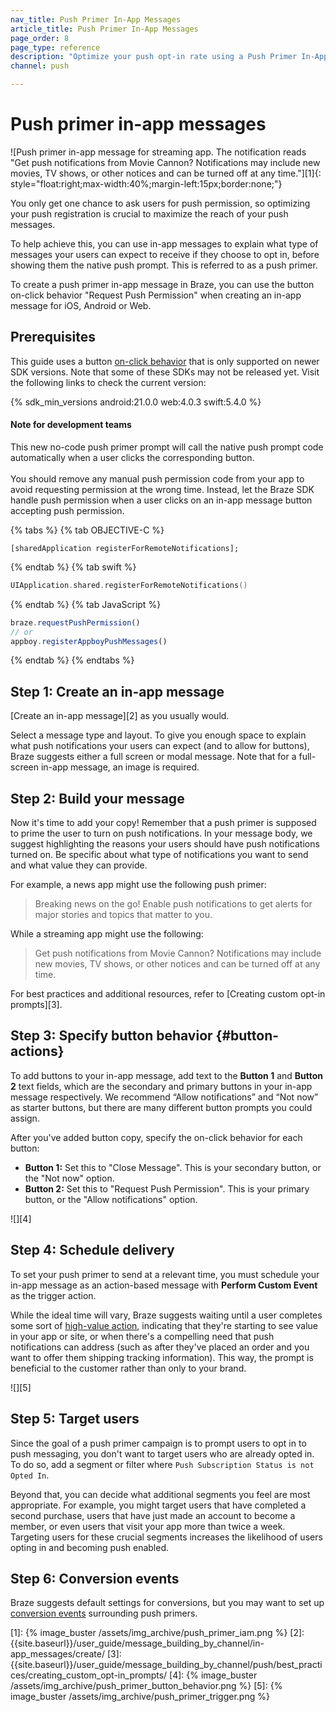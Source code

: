 ```yaml
---
nav_title: Push Primer In-App Messages
article_title: Push Primer In-App Messages
page_order: 8
page_type: reference
description: "Optimize your push opt-in rate using a Push Primer In-App Message"
channel: push

---
```


# Push primer in-app messages

![Push primer in-app message for streaming app. The notification reads "Get push notifications from Movie Cannon? Notifications may include new movies, TV shows, or other notices and can be turned off at any time."][1]{: style="float:right;max-width:40%;margin-left:15px;border:none;"}

You only get one chance to ask users for push permission, so optimizing your push registration is crucial to maximize the reach of your push messages.

To help achieve this, you can use in-app messages to explain what type of messages your users can expect to receive if they choose to opt in, before showing them the native push prompt. This is referred to as a push primer.

To create a push primer in-app message in Braze, you can use the button on-click behavior "Request Push Permission" when creating an in-app message for iOS, Android or Web.

## Prerequisites

This guide uses a button [on-click behavior](#button-actions) that is only supported on newer SDK versions. Note that some of these SDKs may not be released yet. Visit the following links to check the current version:

{% sdk_min_versions android:21.0.0 web:4.0.3 swift:5.4.0 %}

#### Note for development teams
This new no-code push primer prompt will call the native push prompt code automatically when a user clicks the corresponding button. 
<br><br>
You should remove any manual push permission code from your app to avoid requesting permission at the wrong time. Instead, let the Braze SDK handle push permission when a user clicks on an in-app message button accepting push permission.

{% tabs %}
{% tab OBJECTIVE-C %}
```objc
[sharedApplication registerForRemoteNotifications];
```
{% endtab %}
{% tab swift %}
```swift
UIApplication.shared.registerForRemoteNotifications()
```
{% endtab %}
{% tab JavaScript %}
```javascript
braze.requestPushPermission()
// or
appboy.registerAppboyPushMessages()
```
{% endtab %}
{% endtabs %}

## Step 1: Create an in-app message

[Create an in-app message][2] as you usually would.

Select a message type and layout. To give you enough space to explain what push notifications your users can expect (and to allow for buttons), Braze suggests either a full screen or modal message. Note that for a full-screen in-app message, an image is required. 

## Step 2: Build your message

Now it's time to add your copy! Remember that a push primer is supposed to prime the user to turn on push notifications. In your message body, we suggest highlighting the reasons your users should have push notifications turned on. Be specific about what type of notifications you want to send and what value they can provide.

For example, a news app might use the following push primer:

> Breaking news on the go! Enable push notifications to get alerts for major stories and topics that matter to you.

While a streaming app might use the following:

> Get push notifications from Movie Cannon? Notifications may include new movies, TV shows, or other notices and can be turned off at any time.

For best practices and additional resources, refer to [Creating custom opt-in prompts][3].

## Step 3: Specify button behavior {#button-actions}

To add buttons to your in-app message, add text to the **Button 1** and **Button 2** text fields, which are the secondary and primary buttons in your in-app message respectively. We recommend “Allow notifications” and “Not now” as starter buttons, but there are many different button prompts you could assign.

After you've added button copy, specify the on-click behavior for each button:

- **Button 1:** Set this to "Close Message". This is your secondary button, or the "Not now" option.
- **Button 2:** Set this to "Request Push Permission". This is your primary button, or the "Allow notifications" option.

![][4]

## Step 4: Schedule delivery

To set your push primer to send at a relevant time, you must schedule your in-app message as an action-based message with **Perform Custom Event** as the trigger action.

While the ideal time will vary, Braze suggests waiting until a user completes some sort of [high-value action](https://www.braze.com/resources/videos/mapping-high-value-actions), indicating that they're starting to see value in your app or site, or when there's a compelling need that push notifications can address (such as after they've placed an order and you want to offer them shipping tracking information). This way, the prompt is beneficial to the customer rather than only to your brand.

![][5]

## Step 5: Target users

Since the goal of a push primer campaign is to prompt users to opt in to push messaging, you don't want to target users who are already opted in. To do so, add a segment or filter where `Push Subscription Status is not Opted In`.

Beyond that, you can decide what additional segments you feel are most appropriate. For example, you might target users that have completed a second purchase, users that have just made an account to become a member, or even users that visit your app more than twice a week. Targeting users for these crucial segments increases the likelihood of users opting in and becoming push enabled.

## Step 6: Conversion events

Braze suggests default settings for conversions, but you may want to set up [conversion events]({{site.baseurl}}/user_guide/engagement_tools/campaigns/building_campaigns/conversion_events/) surrounding push primers.

[1]: {% image_buster /assets/img_archive/push_primer_iam.png %}
[2]: {{site.baseurl}}/user_guide/message_building_by_channel/in-app_messages/create/
[3]: {{site.baseurl}}/user_guide/message_building_by_channel/push/best_practices/creating_custom_opt-in_prompts/
[4]: {% image_buster /assets/img_archive/push_primer_button_behavior.png %}
[5]: {% image_buster /assets/img_archive/push_primer_trigger.png %}
